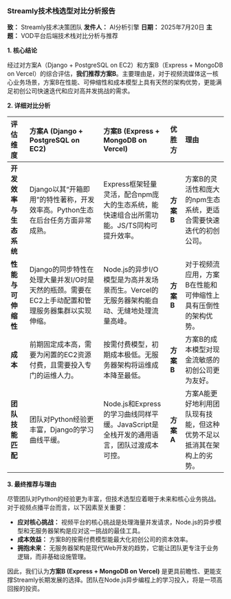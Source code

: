 ### **Streamly技术栈选型对比分析报告**

**致：** Streamly技术决策团队
**发件人：** AI分析引擎
**日期：** 2025年7月20日
**主题：** VOD平台后端技术栈对比分析与推荐

**1. 核心结论**

经过对方案A（Django + PostgreSQL on EC2）和方案B（Express + MongoDB on Vercel）的综合评估，**我们推荐方案B**。主要理由是，对于视频流媒体这一核心业务场景，方案B在性能、可伸缩性和成本模型上具有天然的架构优势，更能满足初创公司快速迭代和应对高并发挑战的需求。

**2. 详细对比分析**

| 评估维度 | 方案A (Django + PostgreSQL on EC2) | 方案B (Express + MongoDB on Vercel) | 优胜方 | 理由 |
| :--- | :--- | :--- | :--- | :--- |
| **开发效率与生态系统** | Django以其“开箱即用”的特性著称，开发效率高。Python生态在后台任务方面非常成熟。 | Express框架轻量灵活，配合npm庞大的生态系统，能快速组合出所需功能。JS/TS同构可提升效率。 | **方案B** | 方案B的灵活性和庞大的npm生态系统，更适合需要快速迭代的初创公司。 |
| **性能与可伸缩性** | Django的同步特性在处理大量并发I/O时是天然的瓶颈。需要在EC2上手动配置和管理服务器集群以实现伸缩。 | Node.js的异步I/O模型是为高并发场景而生。Vercel的无服务器架构能自动、无缝地处理流量高峰。 | **方案B** | 对于视频流应用，方案B在性能和可伸缩性上具有压倒性的架构优势。 |
| **成本** | 前期固定成本高，需要为闲置的EC2资源付费，且需要投入专门的运维人力。 | 按需付费模型，初期成本极低。无服务器架构将运维成本降至最低。 | **方案B** | 方案B的成本模型对现金流敏感的初创公司更为友好。 |
| **团队技能匹配** | 团队对Python经验更丰富，Django的学习曲线平缓。 | Node.js和Express的学习曲线同样平缓。JavaScript是全栈开发的通用语言，团队过渡成本可控。 | **方案A** | 方案A能更好地利用团队现有技能，但这种优势不足以抵消其在架构上的劣势。 |

**3. 最终推荐与理由**

尽管团队对Python的经验更为丰富，但技术选型应着眼于未来和核心业务挑战。对于视频点播平台而言，以下因素至关重要：

*   **应对核心挑战：** 视频平台的核心挑战是处理海量并发请求，Node.js的异步模型和无服务器架构是应对这一挑战的最佳工具。
*   **成本效益：** 方案B的按需付费模型能最大化初创公司的资本效率。
*   **拥抱未来：** 无服务器架构是现代Web开发的趋势，它能让团队更专注于业务逻辑，而非基础设施管理。

因此，我们认为**方案B (Express + MongoDB on Vercel)** 是更具前瞻性、更能支撑Streamly长期发展的选择。团队在Node.js异步编程上的学习投入，将是一项高回报的投资。
